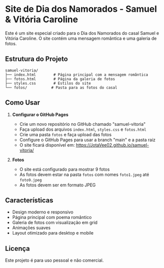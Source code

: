 # Site de Dia dos Namorados - Samuel & Vitória Caroline

Este é um site especial criado para o Dia dos Namorados do casal Samuel e Vitória Caroline. O site contém uma mensagem romântica e uma galeria de fotos.

## Estrutura do Projeto

```
samuel-vitoria/
├── index.html        # Página principal com a mensagem romântica
├── fotos.html        # Página da galeria de fotos
├── styles.css        # Estilos do site
└── fotos/           # Pasta para as fotos do casal
```

## Como Usar

1. **Configurar o GitHub Pages**
   - Crie um novo repositório no GitHub chamado "samuel-vitoria"
   - Faça upload dos arquivos `index.html`, `styles.css` e `fotos.html`
   - Crie uma pasta `fotos` e faça upload das fotos
   - Configure o GitHub Pages para usar a branch "main" e a pasta raiz
   - O site ficará disponível em: https://JotaVee02.github.io/samuel-vitoria/

2. **Fotos**
   - O site está configurado para mostrar 9 fotos
   - As fotos devem estar na pasta `fotos` com nomes `foto1.jpeg` até `foto9.jpeg`
   - As fotos devem ser em formato JPEG

## Características

- Design moderno e responsivo
- Página principal com poema romântico
- Galeria de fotos com visualização em grid
- Animações suaves
- Layout otimizado para desktop e mobile

## Licença

Este projeto é para uso pessoal e não comercial.
